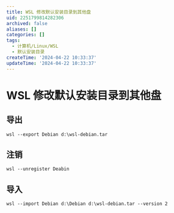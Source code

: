 ```yaml
---
title: WSL 修改默认安装目录到其他盘
uid: 2251799814282306
archived: false
aliases: []
categories: []
tags:
  - 计算机/Linux/WSL
  - 默认安装目录
createTime: '2024-04-22 10:33:37'
updateTime: '2024-04-22 10:33:37'
---
```


# WSL 修改默认安装目录到其他盘

## 导出

```shell
wsl --export Debian d:\wsl-debian.tar
```

## 注销

```shell
wsl --unregister Deabin
```

## 导入

```shell
wsl --import Debian d:\Debian d:\wsl-debian.tar --version 2
```
